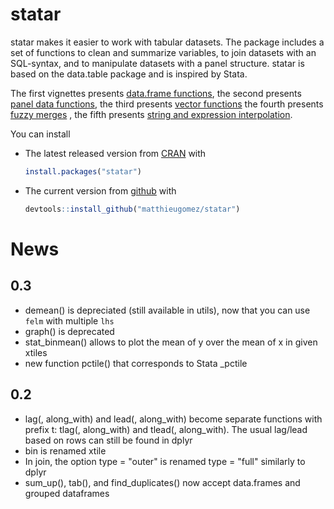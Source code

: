 statar
======

statar makes it easier to work with tabular datasets. The package includes a set of functions to clean and summarize variables, to join datasets with an SQL-syntax, and to manipulate datasets with a panel
structure. statar is based on the data.table package and is inspired by Stata.

The first vignettes presents [data.frame functions](vignettes/summary.Rmd),  the second presents [panel data functions](vignettes/panel-data.Rmd), the third presents [vector functions](vignettes/vector.Rmd)
the fourth presents [fuzzy merges](vignettes/merge-records.Rmd) , the fifth presents [string and expression interpolation](vignettes/macros.Rmd).

You can install 

- The latest released version from [CRAN](http://cran.r-project.org/web/packages/statar/index.html) with

	```R
	install.packages("statar")
	```
-  The current version from [github](https://github.com/matthieugomez/statar) with  

	```R
	devtools::install_github("matthieugomez/statar")
	```




# News
## 0.3
- demean() is depreciated (still available in utils), now that you can use `felm` with multiple `lhs`
- graph() is deprecated
- stat_binmean() allows to plot the mean of y over the mean of x in given xtiles
- new function pctile() that corresponds to Stata _pctile
## 0.2
- lag(, along_with) and lead(, along_with) become separate functions with prefix t: tlag(, along_with) and tlead(, along_with). The usual lag/lead based on rows can still be found in dplyr
- bin is renamed xtile
- In join, the option type = "outer" is renamed type = "full" similarly to dplyr
- sum_up(), tab(), and find_duplicates() now accept data.frames and grouped dataframes




